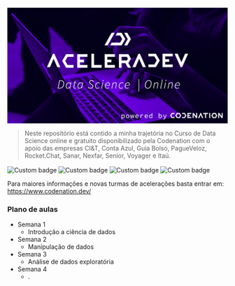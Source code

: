 <img src="./header.jpg" align="center" ></img>

> Neste repositório está contido a minha trajetória no Curso de Data Science online e gratuito disponibilizado pela Codenation com o apoio das empresas CI&T, Conta Azul, Guia Bolso, PagueVeloz, Rocket.Chat, Sanar, Nexfar, Senior, Voyager e Itaú.  

<img alt= "Custom badge" src="https://img.shields.io/badge/Python%203-https%3A%2F%2Fwww.python.org%2F-blue" align="center">

<img alt="Custom badge" src="https://img.shields.io/badge/Jupyter%20Notebook-https%3A%2F%2Fjupyter.org%2F-9cf" align="center">

<img alt="Custom badge" src="https://img.shields.io/badge/Anaconda-https%3A%2F%2Fwww.anaconda.com%2F-%23add8e6" align="center">

<img alt="Custom badge" src="https://img.shields.io/badge/Reposit%C3%B3rio-Em%20andamento-red" align="center">


Para maiores informações e novas turmas de acelerações basta entrar em: https://www.codenation.dev/


### Plano de aulas 

* Semana 1
    * Introdução a ciência de dados
* Semana 2
    * Manipulação de dados 
* Semana 3
    * Análise de dados exploratória
* Semana 4
    * .
